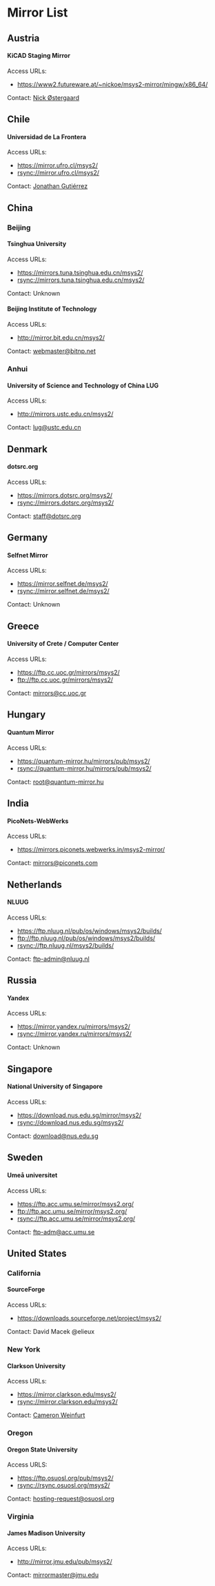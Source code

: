 # Mirror List

## Austria
#### KiCAD Staging Mirror

Access URLs:

- <https://www2.futureware.at/~nickoe/msys2-mirror/mingw/x86_64/>

Contact: [Nick Østergaard](mailto:oe.nick@gmail.com)

## Chile
#### Universidad de La Frontera
Access URLs:

- <https://mirror.ufro.cl/msys2/>
- <rsync://mirror.ufro.cl/msys2/>

Contact: [Jonathan Gutiérrez](mailto:jonathan.gutierrez@ufrontera.cl)

## China
### Beijing
#### Tsinghua University
Access URLs:

- <https://mirrors.tuna.tsinghua.edu.cn/msys2/>
- <rsync://mirrors.tuna.tsinghua.edu.cn/msys2/>

Contact: Unknown

#### Beijing Institute of Technology
Access URLs:

- <http://mirror.bit.edu.cn/msys2/>

Contact: <webmaster@bitnp.net>

### Anhui
#### University of Science and Technology of China LUG
Access URLs:

- <http://mirrors.ustc.edu.cn/msys2/>

Contact: <lug@ustc.edu.cn>

## Denmark
#### dotsrc.org
Access URLs:

- <https://mirrors.dotsrc.org/msys2/>
- <rsync://mirrors.dotsrc.org/msys2/>

Contact: <staff@dotsrc.org>

## Germany
#### Selfnet Mirror
Access URLs:

- <https://mirror.selfnet.de/msys2/>
- <rsync://mirror.selfnet.de/msys2/>

Contact: Unknown

## Greece
#### University of Crete / Computer Center
Access URLs:

- <https://ftp.cc.uoc.gr/mirrors/msys2/>
- <ftp://ftp.cc.uoc.gr/mirrors/msys2/>

Contact: <mirrors@cc.uoc.gr>

## Hungary
#### Quantum Mirror
Access URLs:

- <https://quantum-mirror.hu/mirrors/pub/msys2/>
- <rsync://quantum-mirror.hu/mirrors/pub/msys2/>

Contact: <root@quantum-mirror.hu>

## India
#### PicoNets-WebWerks
Access URLs:

- <https://mirrors.piconets.webwerks.in/msys2-mirror/>

Contact: <mirrors@piconets.com>

## Netherlands
#### NLUUG
Access URLs:

- <https://ftp.nluug.nl/pub/os/windows/msys2/builds/>
- <ftp://ftp.nluug.nl/pub/os/windows/msys2/builds/>
- <rsync://ftp.nluug.nl/msys2/builds/>

Contact: <ftp-admin@nluug.nl>

## Russia
#### Yandex
Access URLs:

- <https://mirror.yandex.ru/mirrors/msys2/>
- <rsync://mirror.yandex.ru/mirrors/msys2/>

Contact: Unknown

## Singapore
#### National University of Singapore
Access URLs:

- <https://download.nus.edu.sg/mirror/msys2/>
- <rsync://download.nus.edu.sg/msys2/>

Contact: <download@nus.edu.sg>

## Sweden
#### Umeå universitet
Access URLs:

- <https://ftp.acc.umu.se/mirror/msys2.org/>
- <ftp://ftp.acc.umu.se/mirror/msys2.org/>
- <rsync://ftp.acc.umu.se/mirror/msys2.org/>

Contact: <ftp-adm@acc.umu.se>

## United States
### California
#### SourceForge

Access URLs:

- <https://downloads.sourceforge.net/project/msys2/>

Contact: David Macek @elieux

### New York
#### Clarkson University
Access URLs:

- <https://mirror.clarkson.edu/msys2/>
- <rsync://mirror.clarkson.edu/msys2/>

Contact: [Cameron Weinfurt](mailto:weinfuc@clarkson.edu)

### Oregon
#### Oregon State University
Access URLS:

- <https://ftp.osuosl.org/pub/msys2/>
- <rsync://rsync.osuosl.org/msys2/>

Contact: <hosting-request@osuosl.org>

### Virginia
#### James Madison University

Access URLs:

- <http://mirror.jmu.edu/pub/msys2/>

Contact: <mirrormaster@jmu.edu>

